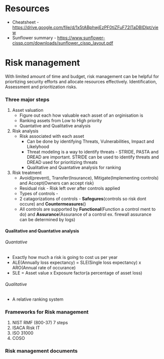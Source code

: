 # Resources
- Cheatsheet - https://drive.google.com/file/d/1x5tABphwjEzPF0tiZFuF72lTaDBIDlpt/view
- Sunflower summary - https://www.sunflower-cissp.com/downloads/sunflower_cissp_layout.pdf

# Risk management
With limited amount of time and budget, risk management can be helpful for priortizing security efforts and allocate resources effectively. Identification, Assessment and prioritization risks.

### Three major steps
1. Asset valuation
    - Figure out each how valuable each asset of an orginisation is
    - Ranking assets from Low to High priority
    - Quantative and Qualitative analysis
2. Risk analysis
    - Risk associated with each asset
        - Can be done by identifying Threats, Vulnerabilities, Impact and Likelyhood
        - Threat modeling is a way to identify threats - STRIDE, PASTA and DREAD are important. STRIDE can be used to identify threats and DREAD used for prioritizing threats
        - Qualitative and Quantative analysis for ranking 
4. Risk treatment
    - Avoid(prevent), Transfer(Insurance), Mitigate(Implementing controls) and Accept(Owners can accept risk)
    - Residual risk - Risk left over after controls applied
    - Types of controls - 
    - 2 catagorizations of controls - **Safegures**(controls so risk dont occure) and **Countermeasures**()
    - All controls are supported by **Functional**(Function a control ment to do) and **Assurance**(Assurance of a control ex. firewall assurance can be determined by logs)
#### Qualitative and Quantative analysis
###### Quantative 
- Exactly how much a risk is going to cost us per year
- ALE(Annually loss expectancy) = SLE(Single loss expectancy) x ARO(Annual rate of occurance)
- SLE = Asset value x Exposure factor(a percentage of asset loss)

###### Qualitative
- A relative ranking system

### Frameworks for Risk management
1. NIST RMF (800-37) 7 steps
2. ISACA Risk IT
3. ISO 31000
4. COSO

### Risk management documents
